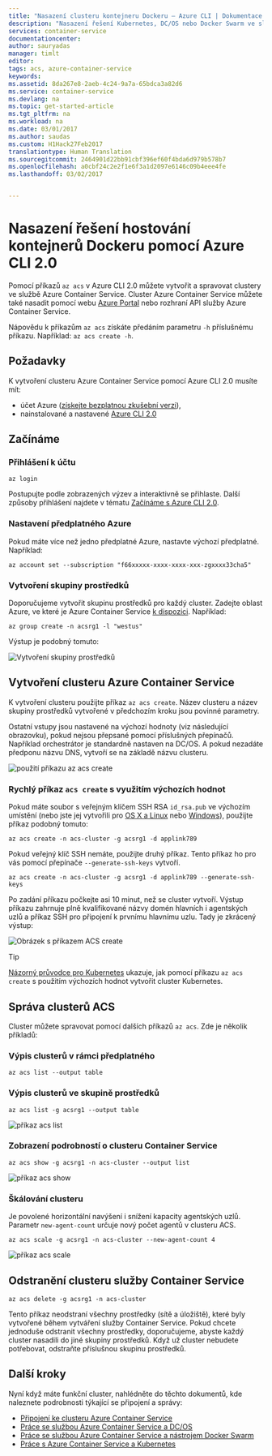 ```yaml
---
title: "Nasazení clusteru kontejneru Dockeru – Azure CLI | Dokumentace Microsoftu"
description: "Nasazení řešení Kubernetes, DC/OS nebo Docker Swarm ve službě Azure Container Service pomocí Azure CLI 2.0"
services: container-service
documentationcenter: 
author: sauryadas
manager: timlt
editor: 
tags: acs, azure-container-service
keywords: 
ms.assetid: 8da267e8-2aeb-4c24-9a7a-65bdca3a82d6
ms.service: container-service
ms.devlang: na
ms.topic: get-started-article
ms.tgt_pltfrm: na
ms.workload: na
ms.date: 03/01/2017
ms.author: saudas
ms.custom: H1Hack27Feb2017
translationtype: Human Translation
ms.sourcegitcommit: 2464901d22bb91cbf396ef60f4bda6d979b578b7
ms.openlocfilehash: a0cbf24c2e2f1e6f3a1d2097e6146c09b4eee4fe
ms.lasthandoff: 03/02/2017


---
```

# <a name="deploy-a-docker-container-hosting-solution-using-the-azure-cli-20"></a>Nasazení řešení hostování kontejnerů Dockeru pomocí Azure CLI 2.0

Pomocí příkazů `az acs` v Azure CLI 2.0 můžete vytvořit a spravovat clustery ve službě Azure Container Service. Cluster Azure Container Service můžete také nasadit pomocí webu [Azure Portal](container-service-deployment.md) nebo rozhraní API služby Azure Container Service.

Nápovědu k příkazům `az acs` získáte předáním parametru `-h` příslušnému příkazu. Například: `az acs create -h`.



## <a name="prerequisites"></a>Požadavky
K vytvoření clusteru Azure Container Service pomocí Azure CLI 2.0 musíte mít:
* účet Azure ([získejte bezplatnou zkušební verzi](https://azure.microsoft.com/pricing/free-trial/)),
* nainstalované a nastavené [Azure CLI 2.0](/cli/azure/install-az-cli2)

## <a name="get-started"></a>Začínáme 
### <a name="log-in-to-your-account"></a>Přihlášení k účtu
```azurecli
az login 
```

Postupujte podle zobrazených výzev a interaktivně se přihlaste. Další způsoby přihlášení najdete v tématu [Začínáme s Azure CLI 2.0](/cli/azure/get-started-with-az-cli2).

### <a name="set-your-azure-subscription"></a>Nastavení předplatného Azure

Pokud máte více než jedno předplatné Azure, nastavte výchozí předplatné. Například:

```
az account set --subscription "f66xxxxx-xxxx-xxxx-xxx-zgxxxx33cha5"
```


### <a name="create-a-resource-group"></a>Vytvoření skupiny prostředků
Doporučujeme vytvořit skupinu prostředků pro každý cluster. Zadejte oblast Azure, ve které je Azure Container Service [k dispozici](https://azure.microsoft.com/en-us/regions/services/). Například:

```azurecli
az group create -n acsrg1 -l "westus"
```
Výstup je podobný tomuto:

![Vytvoření skupiny prostředků](media/container-service-create-acs-cluster-cli/rg-create.png)


## <a name="create-an-azure-container-service-cluster"></a>Vytvoření clusteru Azure Container Service

K vytvoření clusteru použijte příkaz `az acs create`.
Název clusteru a název skupiny prostředků vytvořené v předchozím kroku jsou povinné parametry. 

Ostatní vstupy jsou nastavené na výchozí hodnoty (viz následující obrazovku), pokud nejsou přepsané pomocí příslušných přepínačů. Například orchestrátor je standardně nastaven na DC/OS. A pokud nezadáte předponu názvu DNS, vytvoří se na základě názvu clusteru.

![použití příkazu az acs create](media/container-service-create-acs-cluster-cli/create-help.png)


### <a name="quick-acs-create-using-defaults"></a>Rychlý příkaz `acs create` s využitím výchozích hodnot
Pokud máte soubor s veřejným klíčem SSH RSA `id_rsa.pub` ve výchozím umístění (nebo jste jej vytvořili pro [OS X a Linux](../virtual-machines/virtual-machines-linux-mac-create-ssh-keys.md) nebo [Windows](../virtual-machines/virtual-machines-linux-ssh-from-windows.md)), použijte příkaz podobný tomuto:

```azurecli
az acs create -n acs-cluster -g acsrg1 -d applink789
```
Pokud veřejný klíč SSH nemáte, použijte druhý příkaz. Tento příkaz ho pro vás pomocí přepínače `--generate-ssh-keys` vytvoří.

```azurecli
az acs create -n acs-cluster -g acsrg1 -d applink789 --generate-ssh-keys
```

Po zadání příkazu počkejte asi 10 minut, než se cluster vytvoří. Výstup příkazu zahrnuje plně kvalifikované názvy domén hlavních i agentských uzlů a příkaz SSH pro připojení k prvnímu hlavnímu uzlu. Tady je zkrácený výstup:

![Obrázek s příkazem ACS create](media/container-service-create-acs-cluster-cli/cluster-create.png)

> [!TIP]
> [Názorný průvodce pro Kubernetes](container-service-kubernetes-walkthrough.md) ukazuje, jak pomocí příkazu `az acs create` s použitím výchozích hodnot vytvořit cluster Kubernetes.
>

## <a name="manage-acs-clusters"></a>Správa clusterů ACS

Cluster můžete spravovat pomocí dalších příkazů `az acs`. Zde je několik příkladů:

### <a name="list-clusters-under-a-subscription"></a>Výpis clusterů v rámci předplatného

```azurecli
az acs list --output table
```

### <a name="list-clusters-in-a-resource-group"></a>Výpis clusterů ve skupině prostředků

```azurecli
az acs list -g acsrg1 --output table
```

![příkaz acs list](media/container-service-create-acs-cluster-cli/acs-list.png)


### <a name="display-details-of-a-container-service-cluster"></a>Zobrazení podrobností o clusteru Container Service

```azurecli
az acs show -g acsrg1 -n acs-cluster --output list
```

![příkaz acs show](media/container-service-create-acs-cluster-cli/acs-show.png)


### <a name="scale-the-cluster"></a>Škálování clusteru
Je povolené horizontální navýšení i snížení kapacity agentských uzlů. Parametr `new-agent-count` určuje nový počet agentů v clusteru ACS.

```azurecli
az acs scale -g acsrg1 -n acs-cluster --new-agent-count 4
```

![příkaz acs scale](media/container-service-create-acs-cluster-cli/acs-scale.png)

## <a name="delete-a-container-service-cluster"></a>Odstranění clusteru služby Container Service
```azurecli
az acs delete -g acsrg1 -n acs-cluster 
```
Tento příkaz neodstraní všechny prostředky (sítě a úložiště), které byly vytvořené během vytváření služby Container Service. Pokud chcete jednoduše odstranit všechny prostředky, doporučujeme, abyste každý cluster nasadili do jiné skupiny prostředků. Když už cluster nebudete potřebovat, odstraňte příslušnou skupinu prostředků.

## <a name="next-steps"></a>Další kroky
Nyní když máte funkční cluster, nahlédněte do těchto dokumentů, kde naleznete podrobnosti týkající se připojení a správy:

* [Připojení ke clusteru Azure Container Service](container-service-connect.md)
* [Práce se službou Azure Container Service a DC/OS](container-service-mesos-marathon-rest.md)
* [Práce se službou Azure Container Service a nástrojem Docker Swarm](container-service-docker-swarm.md)
* [Práce s Azure Container Service a Kubernetes](container-service-kubernetes-walkthrough.md)
